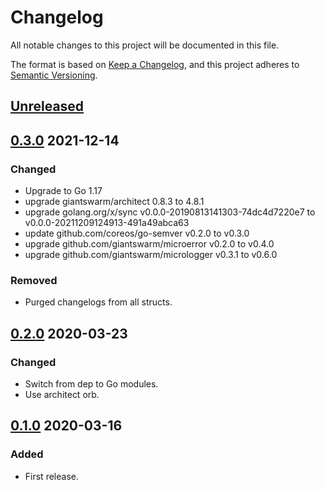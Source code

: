 # Changelog

All notable changes to this project will be documented in this file.

The format is based on [Keep a Changelog](https://keepachangelog.com/en/1.0.0/),
and this project adheres to [Semantic Versioning](https://semver.org/spec/v2.0.0.html).

## [Unreleased]

## [0.3.0] 2021-12-14

### Changed

- Upgrade to Go 1.17
- upgrade giantswarm/architect 0.8.3 to 4.8.1
- upgrade golang.org/x/sync v0.0.0-20190813141303-74dc4d7220e7 to v0.0.0-20211209124913-491a49abca63
- update github.com/coreos/go-semver v0.2.0 to v0.3.0
- upgrade github.com/giantswarm/microerror v0.2.0 to v0.4.0
- upgrade github.com/giantswarm/micrologger v0.3.1 to v0.6.0

### Removed

- Purged changelogs from all structs.

## [0.2.0] 2020-03-23

### Changed

- Switch from dep to Go modules.
- Use architect orb.



## [0.1.0] 2020-03-16

### Added

- First release.

[Unreleased]: https://github.com/giantswarm/versionbundle/compare/v0.3.0...HEAD
[0.3.0]: https://github.com/giantswarm/versionbundle/releases/tag/v0.2.0...v0.3.0
[0.2.0]: https://github.com/giantswarm/versionbundle/releases/tag/v0.1.0...v0.2.0
[0.1.0]: https://github.com/giantswarm/versionbundle/releases/tag/v0.1.0
